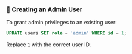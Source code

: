 ### 👤 Creating an Admin User
To grant admin privileges to an existing user:
```sql
UPDATE users SET role = 'admin' WHERE id = 1;
```
Replace `1` with the correct user ID.